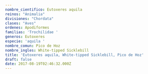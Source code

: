 ```yaml
---
nombre_cientifico: Eutoxeres aquila
reinos: "Animalia"
divisiones: "Chordata"
clases: "Aves"
ordenes: Apodiformes
familias: 'Trochilidae '
generos: Eutoxeres
especie: 'aquila '
nombre_comun: Pico de Hoz
nombre_ingles: White-tipped Sicklebill
title: 'Eutoxeres aquila, White-tipped Sicklebill, Pico de Hoz'
draft: false
date: 2017-08-19T02:46:32.000Z
---
```


